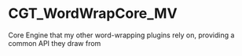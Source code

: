 # CGT_WordWrapCore_MV
Core Engine that my other word-wrapping plugins rely on, providing a common API they draw from
